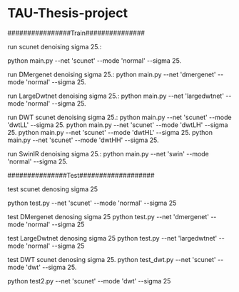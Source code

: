 # TAU-Thesis-project

################Train###############

run scunet denoising sigma 25.: 

python main.py --net 'scunet' --mode 'normal' --sigma 25.

run DMergenet denoising sigma 25.: 
python main.py --net 'dmergenet' --mode 'normal' --sigma 25.

run LargeDwtnet denoising sigma 25.: 
python main.py --net 'largedwtnet' --mode 'normal' --sigma 25.

run DWT scunet denoising sigma 25.: 
python main.py --net 'scunet' --mode 'dwtLL' --sigma 25.
python main.py --net 'scunet' --mode 'dwtLH' --sigma 25.
python main.py --net 'scunet' --mode 'dwtHL' --sigma 25.
python main.py --net 'scunet' --mode 'dwtHH' --sigma 25.

run SwinIR denoising sigma 25.: 
python main.py --net 'swin' --mode 'normal' --sigma 25.

###############Test###################

test scunet denosing sigma 25

python test.py --net 'scunet' --mode 'normal' --sigma 25

test DMergenet denosing sigma 25
python test.py --net 'dmergenet' --mode 'normal' --sigma 25

test LargeDwtnet denosing sigma 25
python test.py --net 'largedwtnet' --mode 'normal' --sigma 25

test DWT scunet denosing sigma 25.
python test_dwt.py --net 'scunet' --mode 'dwt' --sigma 25.

python test2.py --net 'scunet' --mode 'dwt' --sigma 25
